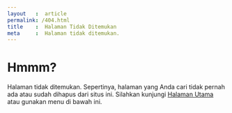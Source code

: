 ```yaml
---
layout   :  article
permalink: /404.html
title    :  Halaman Tidak Ditemukan
meta     :  Halaman tidak ditemukan.
---
```


# Hmmm?

Halaman tidak ditemukan. Sepertinya, halaman yang Anda cari tidak pernah ada atau sudah dihapus dari situs ini. Silahkan kunjungi <a href="http://elnino.me" title="Halaman Utama">Halaman Utama</a> atau gunakan menu di bawah ini.
